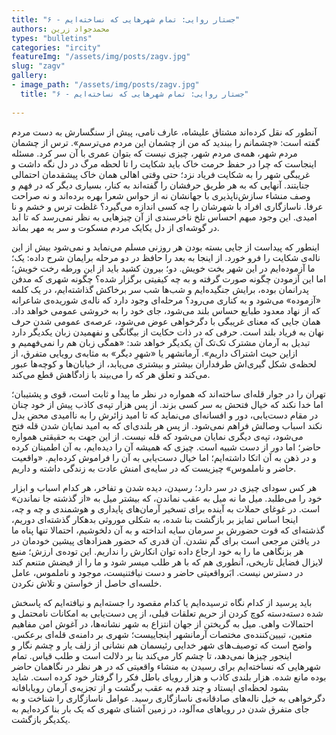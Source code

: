 ```yaml
--- 
title: "۶ - جستار روایی: تمام شهرهایی که نساخته‌ایم" 
authors: محمدجواد زرین 
types: "bulletins" 
categories: "ircity" 
featureImg: "/assets/img/posts/zagv.jpg" 
slug: "zagv" 
gallery: 
- image_path: "/assets/img/posts/zagv.jpg" 
  title: "۶ - جستار روایی: تمام شهرهایی که نساخته‌ایم" 
 
--- 
```

آنطور که نقل کرده‌اند مشتاق علیشاه، عارف نامی، پیش از سنگسارش به دست مردم گفته است: «چشمانم را ببندید که من از چشمان این مردم می‌ترسم». ترس از چشمان مردم شهر، همه‌ی مردم شهر، چیزی نیست که بتوان عمری با آن سر کرد. مسئله اینجاست که چرا در حفظ حرمت خاک باید شکایت را تا لحظه مرگ در دل نگه داشت و غریبگی شهر را به شکایت فریاد نزد؛ حتی وقتی اهالی همان خاک پیشقدمان احتمالی جنایتند. آنهایی که به هر طریق حرفشان را گفته‌اند به کنار، بسیاری دیگر که در فهم و وصف منشاء سازش‌ناپذیری با جهانشان نه از حواس شعرا بهره برده‌اند و نه صراحت عرفا. ناسازگاری افراد با شهرشان را چه کسی اندازه می‌گیرد؟ غلظت ترس و خشم و نا امیدی. این وجود مبهم احساس تلخ ناخرسندی از آن چیزهایی به نظر نمی‌رسد که تا ابد در گوشه‌ای از دل یکایک مردم مسکوت و سر به مهر بماند.

اینطور که پیداست از جایی بسته بودن هر روزنی مسلم می‌نماید و نمی‌شود بیش از این ناله‌ی شکایت را فرو خورد. از اینجا به بعد را حافظ در دو مرحله برایمان شرح داده: یک؛ ما آزموده‌ایم در این شهر بخت خویش. دو؛ بیرون کشید باید از این ورطه رخت خویش؛ اما این آزمودن چگونه صورت گرفته و به چه کیفیتی برگزار شده؟ چگونه شهری که مدفن پدرانمان بوده، برایش جنگیده‌ایم و شب‌ها شب سر برخاکش گذاشته‌ایم، در یک کلمه «آزموده» می‌شود و به کناری می‌رود؟ مرحله‌ای وجود دارد که ناله‌ی شوریده‌ی شاعرانه که از نهاد معدود طبایع حساس بلند می‌شود، جای خود را به خروشی عمومی خواهد داد. همان جایی که معنای غریبگی با دگرخواهی عوض می‌شود، عرصه‌ی عمومی شدن حرف نهان به فریاد بلند است. حرفی که در ذات حکایت از بیگانگی و نفهمیدن زبان یکدیگر دارد تبدیل به آرمان مشترک تک‌تک آن یکدیگر خواهد شد: «همگی زبان هم را نمی‌فهمیم و ازاین حیث اشتراک داریم». آرمانشهر یا «شهرِ دیگر» به مثابه‌ی رویایی متفرق، از لحظه‌ی شکل گیری‌اش طرفداران بیشتر و بیشتری می‌یابد، از خیابان‌ها و کوچه‌ها عبور می‌کند و تعلق هر که را می‌بیند با زادگاهش قطع می‌کند.

تهران را در جوار قله‌ای ساخته‌اند که همواره در نظر ما پیدا و ثابت است، قوی و پشتیبان؛ اما خدا نکند که خیال فتحش به سر کسی بزند. از پس هزار تپه‌ی کاذب پیش از خود چنان در مقام دست‌یابی، دور و افسانه‌ای می‌نماید که تا امید زائرش را به ناامیدی محض بدل نکند اسباب وصالش فراهم نمی‌شود. از پس هر بلندی‌ای که به امید نمایان شدن قله فتح می‌شود، تپه‌ی دیگری نمایان می‌شود که قله نیست. از این جهت به حقیقتی همواره حاضر؛ اما دور از دست شبیه است. چیزی که همیشه آن را دیده‌ایم، به آن اطمینان کرده و در ذهن به آن اتکا داشته‌ایم؛ اما خیال دست‌یابی به آن را فراموش کرده‌ایم. «واقعیت حاضر و ناملموس» چیزیست که در سایه‌‌ی امنش عادت به زندگی داشته و داریم.

هر کس سودای چیزی در سر دارد؛ رسیدن، دیده شدن و تفاخر، هر کدام اسباب و ابزار خود را می‌طلبد. میل ما نه میل به عقب نماندن، که بیشتر میل به «از گذشته جا نماندن» است. در غوغای حملات به آینده برای تسخیر آرمان‌های پایداری و هوشمندی و چه و چه، اینجا اساس تمایز بر بازگشت بنا شده، به شکلی موروثی بدهکار گذشته‌ای دوریم، گذشته‌ای که قوت حضورش بر سرمان سایه انداخته و به آن دلخوشیم، احتمالا تنها پناه ما در یافتن مرجعی است برای گم نشدن. آن قدری که حضور همزادهای پیشین خودمان در هر بزنگاهی ما را به خود ارجاع داده توان انکارش را نداریم. این توده‌ی ارزش؛ منبع لایزال فضایل تاریخی، آنطوری هم که با هر طلب میسر شود و ما را از فیضش متنعم کند در دسترس نیست. ابَرواقعیتی حاضر و دست نیافتنیست، موجود و ناملموس، عامل خلسه‌ای حاصل از خواستن و تلاش نکردن.

باید پرسید از کدام نگاه ترسیده‌ایم یا کدام مقصود را جسته‌ایم و نیافته‌ایم که پاسخش شده دسته‌دسته کوچ کردن از حریم تعلقات قبلی، از پی دست‌یابی به امکانات نامحتمل و احتمالات واهی. میل به گریختن از جهان انتزاع به شهر نشانه‌ها، در آغوش امن مفاهیم متعین، تبیین‌کننده‌ی مختصات آرمانشهر اینجاییست؛ شهری بر دامنه‌ی قله‌ای برعکس. واضح است که توصیف‌های شهر خدایی رئیسمان هم نشانی از زلف یار و چشم نگار و اینجور چیزها نمی‌دهد، تا چشم کار می‌کند بنا بر دلالت است و طلب قیاس. تمام شهرهایی که نساخته‌ایم برای رسیدن به منشاء واقعیتی که در هر نظر در نگاهمان حاضر بوده مانع شده. هزار بلندی کاذب و هزار رویای باطل فکر را گرفتار خود کرده است. شاید بشود لحظه‌ای ایستاد و چند قدم به عقب برگشت و از تجزیه‌ی آرمان رویابافانه دگرخواهی به خیل ناله‌های صادقانه‌ی ناسازگاری رسید. عوامل ناسازگاری را شناخت و به جای متفرق شدن در رویاهای مه‌آلود، در زمین آشنای شهری که یک ‌بار بنا کرده‌ایم به یکدیگر بازگشت.
